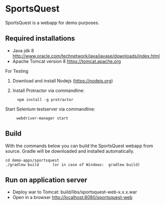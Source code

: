 SportsQuest
===========

SportsQuest is a webapp for demo purposes.


Required installations
-------------
- Java jdk 8 <http://www.oracle.com/technetwork/java/javase/downloads/index.html>
- Apache Tomcat version 8 <https://tomcat.apache.org>

For Testing
1. Download and install Nodejs (https://nodejs.org)
2. Install Protractor via commandline:

         npm install -g protractor

Start Selenium testserver via commandline: 

         webdriver-manager start 

Build
--------------
With the commands below you can build the SportsQuest webapp from source. Gradle will be downloaded and installed automatically.

	cd demo-apps/sportsquest
	./gradlew build      (or in case of Windows:  gradlew build)

Run on application server
------------------------
- Deploy war to Tomcat: build/libs/sportsquest-web-x.x.x.war
- Open in a browser <http://localhost:8080/sportsquest-web>
